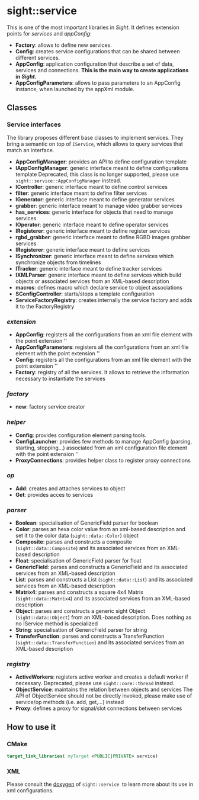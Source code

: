 # sight::service

This is one of the most important libraries in _Sight_. It defines extension points for _services_ and _appConfig_:
- **Factory**: allows to define new services.
- **Config**: creates service configurations that can be shared between different services.
- **AppConfig**: application configuration that describe a set of data, services and connections. **This is the main way to create applications in _Sight_.**
- **AppConfigParameters**: allows to pass parameters to an AppConfig instance, when launched by the appXml module.

## Classes

### Service interfaces

The library proposes different base classes to implement services. They bring a semantic on top of `IService`, which allows to query services that match an interface.

- **AppConfigManager**: provides an API to define configuration template
- **IAppConfigManager**: generic interface meant to define configurations template
Deprecated, this class is no longer supported, please  use `sight::service::AppConfigManager` instead.
- **IController**: generic interface meant to define control services
- **filter**: generic interface meant to define filter services
- **IGenerator**: generic interface meant to define generator services
- **grabber**: generic interface meant to manage video grabber services
- **has_services**: generic interface for objects that need to manage services
- **IOperator**: generic interface meant to define operator services
- **IRegisterer**: generic interface meant to define register services
- **rgbd_grabber**: generic interface meant to define RGBD images grabber services
- **IRegisterer**: generic interface meant to define services
- **ISynchronizer**: generic interface meant to define services which synchronize objects from timelines
- **ITracker**: generic interface meant to define tracker services
- **IXMLParser**: generic interface meant to define services which build objects or associated services from an XML-based description
- **macros**: defines macro which declare service to object associations
- **SConfigController**: starts/stops a template configuration
- **ServiceFactoryRegistry**: creates internally the service factory and adds it to the FactoryRegistry

### _extension_

- **AppConfig**: registers all the configurations from an xml file element with the point extension '<appConfig>'
- **AppConfigParameters**: registers all the configurations from an xml file element with the point extension '<AppConfigParameters>'
- **Config**: registers all the configurations from an xml file element with the point extension '<config>'
- **Factory**: registry of all the services. It allows to retrieve the information necessary to instantiate the services

### _factory_

- **new**: factory service creator

### _helper_

- **Config**: provides configuration element parsing tools.
- **ConfigLauncher**: provides few methods to manage AppConfig (parsing, starting, stopping...) associated from an xml configuration file element with the point extension '<appConfig>'
- **ProxyConnections**: provides helper class to register proxy connections

### _op_

- **Add**: creates and attaches services to object
- **Get**: provides acces to services

### _parser_

- **Boolean**: specialisation of GenericField parser for boolean
- **Color**: parses an hexa color value from an xml-based description and set it to the color data (`sight::data::Color`) object
- **Composite**: parses and constructs a composite (`sight::data::Composite`) and its associated services from an XML-based description
- **Float**: specialisation of GenericField parser for float
- **GenericField**: parses and constructs a GenericField and its associated services from an XML-based description
- **List**: parses and constructs a List (`sight::data::List`) and its associated services from an XML-based description
- **Matrix4**: parses and constructs a square 4x4 Matrix (`sight::data::Matrix4`) and its associated services from an XML-based description
- **Object**: parses and constructs a generic sight Object (`sight::data::Object`) from an XML-based description. Does nothing as no IService method is specialized
- **String**: specialisation of GenericField parser for string
- **TransferFunction**: parses and constructs a TransferFunction (`sight::data::TransferFunction`) and its associated services from an XML-based description

### _registry_

- **ActiveWorkers**: registers active worker and creates a default worker if necessary.
Deprecated, please use `sight::core::thread` instead.
- **ObjectService**:  maintains the relation between objects and services
 The API of ObjectService should not be directly invoked, please make use of service/op methods (i.e. add, get,...) instead
- **Proxy**: defines a proxy for signal/slot connections between services

## How to use it

### CMake

```cmake
target_link_libraries( myTarget <PUBLIC|PRIVATE> service)
```

### XML

Please consult the [doxygen](https://sight.pages.ircad.fr/sight) of `sight::service `to learn more about its use in xml configurations.